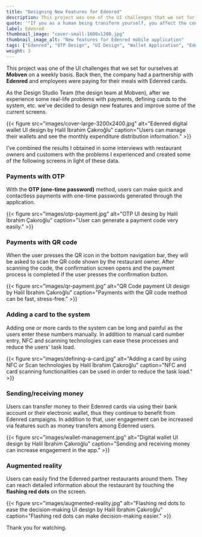 ```yaml
---
title: "Designing New Features for Edenred"
description: This project was one of the UI challenges that we set for ourselves at Mobven weekly basis.
quote: '"If you as a human being transform yourself, you affect the consciousness of the rest of the world." - Krishnamurti'
label: Edenred
thumbnail_image: "cover-small-1600x1200.jpg"
thumbnail_image_alt: "New features for Edenred mobile application"
tags: ["Edenred", "OTP Design", "UI Design", "Wallet Application", "Edenred UI Design"]
weight: 3
---
```


This project was one of the UI challenges that we set for ourselves at **Mobven** on a weekly basis. Back then, the company had a partnership with **Edenred** and employees were paying for their meals with Edenred cards.

As the Design Studio Team (the design team at Mobven), after we experience some real-life problems with payments, defining cards to the system, etc. we’ve decided to design new features and improve some of the current screens.

{{< figure 
    src="images/cover-large-3200x2400.jpg"
    alt="Edenred digital wallet UI design by Halil İbrahim Çakıroğlu"
    caption="Users can manage their wallets and see the monthly expenditure distribution information." >}}

I’ve combined the results I obtained in some interviews with restaurant owners and customers with the problems I experienced and created some of the following screens in light of these data.

### Payments with OTP

With the **OTP (one-time password)** method, users can make quick and contactless payments with one-time passwords generated through the application.

{{< figure 
    src="images/otp-payment.jpg"
    alt="OTP UI desing by Halil İbrahim Çakıroğlu"
    caption="User can generate a payment code very easily." >}}

### Payments with QR code

When the user presses the QR icon in the bottom navigation bar, they will be asked to scan the QR code shown by the restaurant owner. After scanning the code, the confirmation screen opens and the payment process is completed if the user presses the confirmation button.

{{< figure 
    src="images/qr-payment.jpg"
    alt="QR Code payment UI design by Halil İbrahim Çakıroğlu"
    caption="Payments with the QR code method can be fast, stress-free." >}}

### Adding a card to the system

Adding one or more cards to the system can be long and painful as the users enter these numbers manually. In addition to manual card number entry, NFC and scanning technologies can ease these processes and reduce the users' task load.

{{< figure 
    src="images/defining-a-card.jpg"
    alt="Adding a card by using NFC or Scan technologies by Halil İbrahim Çakıroğlu"
    caption="NFC and card scanning functionalities can be used in order to reduce the task load." >}}

### Sending/receiving money

Users can transfer money to their Edenred cards via using their bank account or their electronic wallet, thus they continue to benefit from Edenred campaigns. In addition to that, user engagement can be increased via features such as money transfers among Edenred users.

{{< figure 
    src="images/wallet-management.jpg"
    alt="Digital wallet UI design by Halil İbrahim Çakıroğlu"
    caption="Sending and receiving money can increase engagement in the app." >}}

### Augmented reality

Users can easily find the Edenred partner restaurants around them. They can reach detailed information about the restaurant by touching the **flashing red dots** on the screen.

{{< figure 
    src="images/augmented-reality.jpg"
    alt="Flashing red dots to ease the decision-making UI design by Halil İbrahim Çakıroğlu"
    caption="Flashing red dots can make decision-making easier." >}}

Thank you for watching.